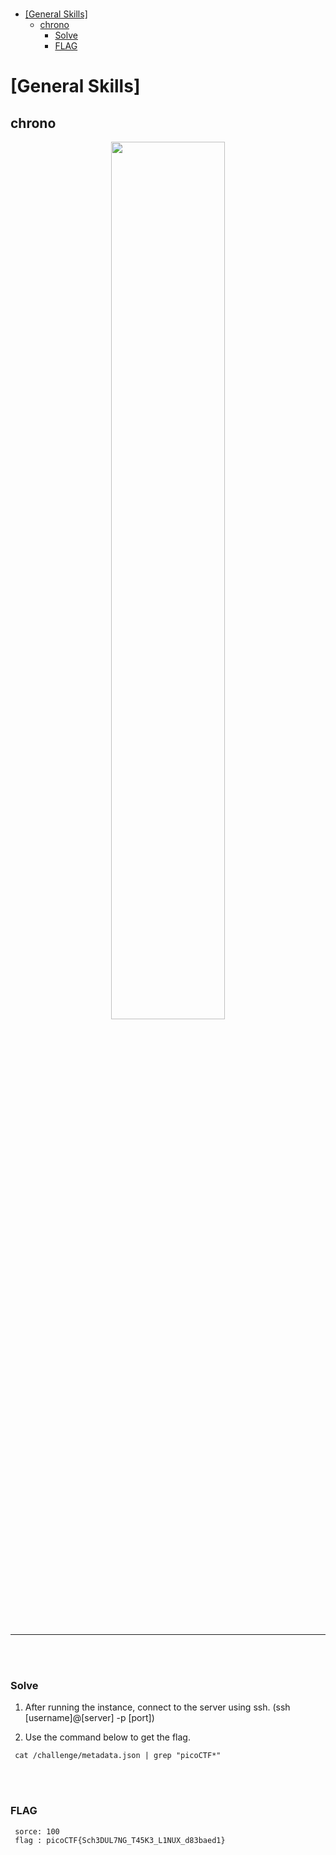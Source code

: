</br> 

- [\[General Skills\]](#general-skills)
  - [chrono](#chrono)
    - [Solve](#solve)
    - [FLAG](#flag)

# [General Skills]
## chrono
<div style="text-align:center;">
    <img width="60%" src="https://user-images.githubusercontent.com/92027143/227708928-46a0d2be-1f29-4cbc-aff7-24566a1703a9.png" >
</div>
</br>
</br>

______________
</br>
</br>

### Solve
1. After running the instance, connect to the server using ssh.
(ssh [username]@[server] -p [port])

2. Use the command below to get the flag.
```
 cat /challenge/metadata.json | grep "picoCTF*"
```
</br> 
</br> 

### FLAG
```
 sorce: 100
 flag : picoCTF{Sch3DUL7NG_T45K3_L1NUX_d83baed1}
```


